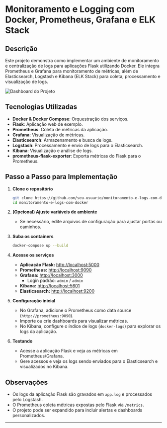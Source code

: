 # Monitoramento e Logging com Docker, Prometheus, Grafana e ELK Stack

## Descrição

Este projeto demonstra como implementar um ambiente de monitoramento e centralização de logs para aplicações Flask utilizando Docker. Ele integra Prometheus e Grafana para monitoramento de métricas, além de Elasticsearch, Logstash e Kibana (ELK Stack) para coleta, processamento e visualização de logs.

![Dashboard do Projeto](/home/luan/Imagens/projeto-monitoramento-5.png)

## Tecnologias Utilizadas

- **Docker & Docker Compose**: Orquestração dos serviços.
- **Flask**: Aplicação web de exemplo.
- **Prometheus**: Coleta de métricas da aplicação.
- **Grafana**: Visualização de métricas.
- **Elasticsearch**: Armazenamento e busca de logs.
- **Logstash**: Processamento e envio de logs para o Elasticsearch.
- **Kibana**: Visualização e análise de logs.
- **prometheus-flask-exporter**: Exporta métricas do Flask para o Prometheus.

## Passo a Passo para Implementação

1. **Clone o repositório**
   ```sh
   git clone https://github.com/seu-usuario/monitoramento-e-logs-com-docker.git
   cd monitoramento-e-logs-com-docker
   ```

2. **(Opcional) Ajuste variáveis de ambiente**
   - Se necessário, edite arquivos de configuração para ajustar portas ou caminhos.

3. **Suba os containers**
   ```sh
   docker-compose up --build
   ```

4. **Acesse os serviços**
   - **Aplicação Flask:** [http://localhost:5000](http://localhost:5000)
   - **Prometheus:** [http://localhost:9090](http://localhost:9090)
   - **Grafana:** [http://localhost:3000](http://localhost:3000)
     - Login padrão: `admin` / `admin`
   - **Kibana:** [http://localhost:5601](http://localhost:5601)
   - **Elasticsearch:** [http://localhost:9200](http://localhost:9200)

5. **Configuração inicial**
   - No Grafana, adicione o Prometheus como data source (`http://prometheus:9090`).
   - Importe ou crie dashboards para visualizar métricas.
   - No Kibana, configure o índice de logs (`docker-logs`) para explorar os logs da aplicação.

6. **Testando**
   - Acesse a aplicação Flask e veja as métricas em Prometheus/Grafana.
   - Gere acessos e veja os logs sendo enviados para o Elasticsearch e visualizados no Kibana.

## Observações

- Os logs da aplicação Flask são gravados em `app.log` e processados pelo Logstash.
- O Prometheus coleta métricas expostas pelo Flask via `/metrics`.
- O projeto pode ser expandido para incluir alertas e dashboards personalizados.

---
